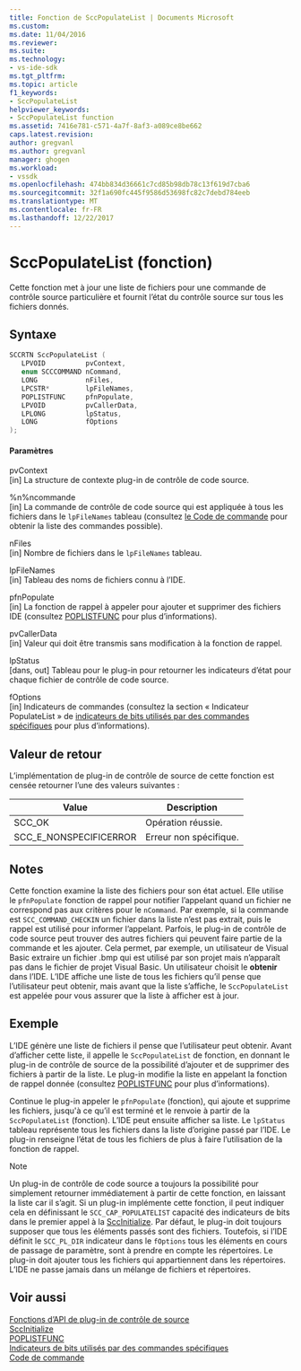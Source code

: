 ```yaml
---
title: Fonction de SccPopulateList | Documents Microsoft
ms.custom: 
ms.date: 11/04/2016
ms.reviewer: 
ms.suite: 
ms.technology:
- vs-ide-sdk
ms.tgt_pltfrm: 
ms.topic: article
f1_keywords:
- SccPopulateList
helpviewer_keywords:
- SccPopulateList function
ms.assetid: 7416e781-c571-4a7f-8af3-a089ce8be662
caps.latest.revision: 
author: gregvanl
ms.author: gregvanl
manager: ghogen
ms.workload:
- vssdk
ms.openlocfilehash: 474bb834d36661c7cd85b98db78c13f619d7cba6
ms.sourcegitcommit: 32f1a690fc445f9586d53698fc82c7debd784eeb
ms.translationtype: MT
ms.contentlocale: fr-FR
ms.lasthandoff: 12/22/2017
---
```

# <a name="sccpopulatelist-function"></a>SccPopulateList (fonction)
Cette fonction met à jour une liste de fichiers pour une commande de contrôle source particulière et fournit l’état du contrôle source sur tous les fichiers donnés.  
  
## <a name="syntax"></a>Syntaxe  
  
```cpp  
SCCRTN SccPopulateList (  
   LPVOID          pvContext,  
   enum SCCCOMMAND nCommand,  
   LONG            nFiles,  
   LPCSTR*         lpFileNames,  
   POPLISTFUNC     pfnPopulate,  
   LPVOID          pvCallerData,  
   LPLONG          lpStatus,  
   LONG            fOptions  
);  
```  
  
#### <a name="parameters"></a>Paramètres  
 pvContext  
 [in] La structure de contexte plug-in de contrôle de code source.  
  
 %n%ncommande  
 [in] La commande de contrôle de code source qui est appliquée à tous les fichiers dans le `lpFileNames` tableau (consultez [le Code de commande](../extensibility/command-code-enumerator.md) pour obtenir la liste des commandes possible).  
  
 nFiles  
 [in] Nombre de fichiers dans le `lpFileNames` tableau.  
  
 lpFileNames  
 [in] Tableau des noms de fichiers connu à l’IDE.  
  
 pfnPopulate  
 [in] La fonction de rappel à appeler pour ajouter et supprimer des fichiers IDE (consultez [POPLISTFUNC](../extensibility/poplistfunc.md) pour plus d’informations).  
  
 pvCallerData  
 [in] Valeur qui doit être transmis sans modification à la fonction de rappel.  
  
 lpStatus  
 [dans, out] Tableau pour le plug-in pour retourner les indicateurs d’état pour chaque fichier de contrôle de code source.  
  
 fOptions  
 [in] Indicateurs de commandes (consultez la section « Indicateur PopulateList » de [indicateurs de bits utilisés par des commandes spécifiques](../extensibility/bitflags-used-by-specific-commands.md) pour plus d’informations).  
  
## <a name="return-value"></a>Valeur de retour  
 L’implémentation de plug-in de contrôle de source de cette fonction est censée retourner l’une des valeurs suivantes :  
  
|Value|Description|  
|-----------|-----------------|  
|SCC_OK|Opération réussie.|  
|SCC_E_NONSPECIFICERROR|Erreur non spécifique.|  
  
## <a name="remarks"></a>Notes  
 Cette fonction examine la liste des fichiers pour son état actuel. Elle utilise le `pfnPopulate` fonction de rappel pour notifier l’appelant quand un fichier ne correspond pas aux critères pour le `nCommand`. Par exemple, si la commande est `SCC_COMMAND_CHECKIN` un fichier dans la liste n’est pas extrait, puis le rappel est utilisé pour informer l’appelant. Parfois, le plug-in de contrôle de code source peut trouver des autres fichiers qui peuvent faire partie de la commande et les ajouter. Cela permet, par exemple, un utilisateur de Visual Basic extraire un fichier .bmp qui est utilisé par son projet mais n’apparaît pas dans le fichier de projet Visual Basic. Un utilisateur choisit le **obtenir** dans l’IDE. L’IDE affiche une liste de tous les fichiers qu’il pense que l’utilisateur peut obtenir, mais avant que la liste s’affiche, le `SccPopulateList` est appelée pour vous assurer que la liste à afficher est à jour.  
  
## <a name="example"></a>Exemple  
 L’IDE génère une liste de fichiers il pense que l’utilisateur peut obtenir. Avant d’afficher cette liste, il appelle le `SccPopulateList` de fonction, en donnant le plug-in de contrôle de source de la possibilité d’ajouter et de supprimer des fichiers à partir de la liste. Le plug-in modifie la liste en appelant la fonction de rappel donnée (consultez [POPLISTFUNC](../extensibility/poplistfunc.md) pour plus d’informations).  
  
 Continue le plug-in appeler le `pfnPopulate` (fonction), qui ajoute et supprime les fichiers, jusqu'à ce qu’il est terminé et le renvoie à partir de la `SccPopulateList` (fonction). L’IDE peut ensuite afficher sa liste. Le `lpStatus` tableau représente tous les fichiers dans la liste d’origine passé par l’IDE. Le plug-in renseigne l’état de tous les fichiers de plus à faire l’utilisation de la fonction de rappel.  
  
> [!NOTE]
>  Un plug-in de contrôle de code source a toujours la possibilité pour simplement retourner immédiatement à partir de cette fonction, en laissant la liste car il s’agit. Si un plug-in implémente cette fonction, il peut indiquer cela en définissant le `SCC_CAP_POPULATELIST` capacité des indicateurs de bits dans le premier appel à la [SccInitialize](../extensibility/sccinitialize-function.md). Par défaut, le plug-in doit toujours supposer que tous les éléments passés sont des fichiers. Toutefois, si l’IDE définit le `SCC_PL_DIR` indicateur dans le `fOptions` tous les éléments en cours de passage de paramètre, sont à prendre en compte les répertoires. Le plug-in doit ajouter tous les fichiers qui appartiennent dans les répertoires. L’IDE ne passe jamais dans un mélange de fichiers et répertoires.  
  
## <a name="see-also"></a>Voir aussi  
 [Fonctions d’API de plug-in de contrôle de source](../extensibility/source-control-plug-in-api-functions.md)   
 [SccInitialize](../extensibility/sccinitialize-function.md)   
 [POPLISTFUNC](../extensibility/poplistfunc.md)   
 [Indicateurs de bits utilisés par des commandes spécifiques](../extensibility/bitflags-used-by-specific-commands.md)   
 [Code de commande](../extensibility/command-code-enumerator.md)